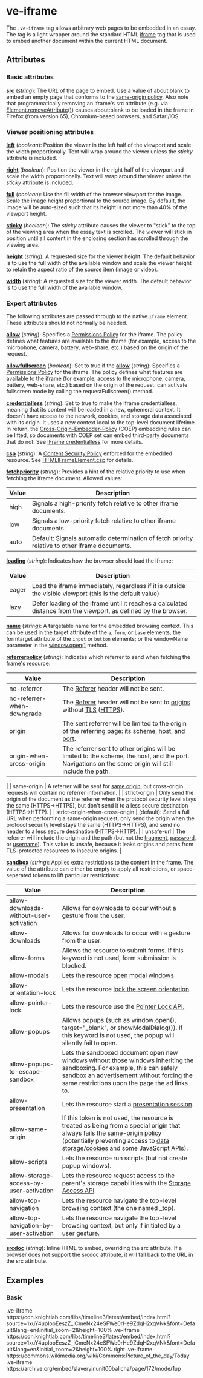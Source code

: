 # ve-iframe

<style> 
    .markdown-section h3 ~ p > strong > a { color: crimson; font-size: 110%; text-decoration: none; }
    .markdown-section table { 
        margin-left:3rem; 
        width: calc(100% - 6rem); 
        border:1px solid #555;
    }
    .markdown-section td, .markdown-section th {
        border:1px solid #555;
        padding: 8px;
        line-height: 1.2;
    }
    .markdown-section th {
        background-color:#E2F0F7;
        font-weight:bold !important;
        text-align:center !important;
    }
</style>

The `.ve-iframe` tag allows arbitrary web pages to be embedded in an essay.  The tag is a light wrapper around the standard HTML [iframe](https://developer.mozilla.org/en-US/docs/Web/HTML/Element/iframe) tag that is used to embed another document within the current HTML document.

## Attributes

### Basic attributes

**[src](#basic)** (_string_):  The URL of the page to embed. Use a value of about:blank to embed an empty page that conforms to the [same-origin policy](https://developer.mozilla.org/en-US/docs/Web/Security/Same-origin_policy#inherited_origins). Also note that programmatically removing an iframe's src attribute (e.g. via [Element.removeAttribute()](https://developer.mozilla.org/en-US/docs/Web/API/Element/removeAttribute)) causes about:blank to be loaded in the frame in Firefox (from version 65), Chromium-based browsers, and Safari/iOS.

### Viewer positioning attributes

**[left](/styling/viewer-positioning)** (_boolean_):  Position the viewer in the left half of the viewport and scale the width proportionally.  Text will wrap around the viewer unless the _sticky_ attribute is included.

**[right](/styling/viewer-positioning)** (_boolean_):  Position the viewer in the right half of the viewport and scale the width proportionally. Text will wrap around the viewer unless the _sticky_ attribute is included.

**[full](/styling/viewer-positioning)** (_boolean_):  Use the fill width of the browser viewport for the image.  Scale the image height proportional to the source image.  By default, the image will be auto-sized such that its height is not more than 40% of the viewport height.

**[sticky](/styling/viewer-positioning)** (_boolean_):  The _sticky_ attribute causes the viewer to "stick" to the top of the viewing area when the essay text is scrolled.  The viewer will stick in position until all content in the enclosing section has scrolled through the viewing area.

**[height](/styling/viewer-positioning)** (_string_):  A requested size for the  viewer height.  The default behavior is to use the full width of the available window and scale the viewer height to retain the aspect ratio of the source item (image or video).

**[width](/styling/viewer-positioning)** (_string_):  A requested size for the  viewer width.  The default behavior is to use the full width of the available window.

### Expert attributes

The following attributes are passed through to the native `iframe` element.  These attributes should not normally be needed.

**[allow](#expert)** (_string_):  Specifies a [Permissions Policy](https://developer.mozilla.org/en-US/docs/Web/HTTP/Permissions_Policy) for the iframe. The policy defines what features are available to the iframe (for example, access to the microphone, camera, battery, web-share, etc.) based on the origin of the request.

**[allowfullscreen](#expert)** (_boolean_):  Set to true if the **[allow](#expert)** (_string_):  Specifies a [Permissions Policy](https://developer.mozilla.org/en-US/docs/Web/HTTP/Permissions_Policy) for the iframe. The policy defines what features are available to the iframe (for example, access to the microphone, camera, battery, web-share, etc.) based on the origin of the request.
 can activate fullscreen mode by calling the requestFullscreen() method.

**[credentialless](#expert)** (_string_):  Set to true to make the iframe credentialless, meaning that its content will be loaded in a new, ephemeral context. It doesn't have access to the network, cookies, and storage data associated with its origin. It uses a new context local to the top-level document lifetime. In return, the [Cross-Origin-Embedder-Policy](https://developer.mozilla.org/en-US/docs/Web/HTTP/Headers/Cross-Origin-Embedder-Policy) (COEP) embedding rules can be lifted, so documents with COEP set can embed third-party documents that do not. See [IFrame credentialless](https://developer.mozilla.org/en-US/docs/Web/Security/IFrame_credentialless) for more details.

**[csp](#expert)** (_string_):  A [Content Security Policy](https://developer.mozilla.org/en-US/docs/Web/HTTP/CSP) enforced for the embedded resource. See [HTMLIFrameElement.csp](https://developer.mozilla.org/en-US/docs/Web/API/HTMLIFrameElement/csp) for details.

**[fetchpriority](#expert)** (_string_):  Provides a hint of the relative priority to use when fetching the iframe document. Allowed values:

| Value | Description |
| -------- | ---------------------------------------- |
| high | Signals a high-priority fetch relative to other iframe documents. |
| low  | Signals a low-priority fetch relative to other iframe documents. |
| auto | Default: Signals automatic determination of fetch priority relative to other iframe documents. |

**[loading](#expert)** (_string_):  Indicates how the browser should load the iframe:

| Value | Description |
| -------- | ---------------------------------------- |
| eager | Load the iframe immediately, regardless if it is outside the visible viewport (this is the default value) |
| lazy  | Defer loading of the iframe until it reaches a calculated distance from the viewport, as defined by the browser. |

**[name](#expert)** (_string_):  A targetable name for the embedded browsing context. This can be used in the target attribute of the `a`, `form`, or `base` elements; the formtarget attribute of the `input` or `button` elements; or the windowName parameter in the [window.open()](https://developer.mozilla.org/en-US/docs/Web/API/Window/open) method.

**[referrerpolicy](#expert)** (_string_):  Indicates which referrer to send when fetching the frame's resource:

| Value | Description |
| -------- | ---------------------------------------- |
| no-referrer                     | The [Referer](https://developer.mozilla.org/en-US/docs/Web/HTTP/Headers/Referer) header will not be sent. |
| no-referrer-when-downgrade      | The [Referer](https://developer.mozilla.org/en-US/docs/Web/HTTP/Headers/Referer) header will not be sent to [origins](https://developer.mozilla.org/en-US/docs/Glossary/Origin) without [TLS](https://developer.mozilla.org/en-US/docs/Glossary/TLS) ([HTTPS](https://developer.mozilla.org/en-US/docs/Glossary/HTTPS)). |
| origin                          | The sent referrer will be limited to the origin of the referring page: its [scheme](https://developer.mozilla.org/en-US/docs/Learn/Common_questions/What_is_a_URL), [host](https://developer.mozilla.org/en-US/docs/Glossary/Host), and [port](https://developer.mozilla.org/en-US/docs/Glossary/Port). |
| origin-when-cross-origin        | The referrer sent to other origins will be limited to the scheme, the host, and the port. Navigations on the same origin will still include the path.
 |
| same-origin                     | A referrer will be sent for [same origin](https://developer.mozilla.org/en-US/docs/Glossary/Same-origin_policy), but cross-origin requests will contain no referrer information. |
| strict-origin                   | Only send the origin of the document as the referrer when the protocol security level stays the same (HTTPS→HTTPS), but don't send it to a less secure destination (HTTPS→HTTP). |
| strict-origin-when-cross-origin | (default): Send a full URL when performing a same-origin request, only send the origin when the protocol security level stays the same (HTTPS→HTTPS), and send no header to a less secure destination (HTTPS→HTTP). |
| unsafe-url                      | The referrer will include the origin and the path (but not the [fragment](https://developer.mozilla.org/en-US/docs/Web/API/HTMLAnchorElement/hash), [password](https://developer.mozilla.org/en-US/docs/Web/API/HTMLAnchorElement/password), or [username](https://developer.mozilla.org/en-US/docs/Web/API/HTMLAnchorElement/username)). This value is unsafe, because it leaks origins and paths from TLS-protected resources to insecure origins. |

**[sandbox](#expert)** (_string_):  Applies extra restrictions to the content in the frame. The value of the attribute can either be empty to apply all restrictions, or space-separated tokens to lift particular restrictions:

| Value | Description |
| -------- | ---------------------------------------- |
| allow-downloads-without-user-activation | Allows for downloads to occur without a gesture from the user. |
| allow-downloads | Allows for downloads to occur with a gesture from the user. |
| allow-forms | Allows the resource to submit forms. If this keyword is not used, form submission is blocked. |
| allow-modals | Lets the resource [open modal windows](https://html.spec.whatwg.org/multipage/browsers.html#sandboxed-modals-flag) |
| allow-orientation-lock | Lets the resource [lock the screen orientation](https://developer.mozilla.org/en-US/docs/Web/API/Screen/lockOrientation). |
| allow-pointer-lock | Lets the resource use the [Pointer Lock API.](https://developer.mozilla.org/en-US/docs/Web/API/Pointer_Lock_API) |
| allow-popups | Allows popups (such as window.open(), target="_blank", or showModalDialog()). If this keyword is not used, the popup will silently fail to open. |
| allow-popups-to-escape-sandbox | Lets the sandboxed document open new windows without those windows inheriting the sandboxing. For example, this can safely sandbox an advertisement without forcing the same restrictions upon the page the ad links to. |
| allow-presentation | Lets the resource start a [presentation session](https://developer.mozilla.org/en-US/docs/Web/API/PresentationRequest). |
| allow-same-origin | If this token is not used, the resource is treated as being from a special origin that always fails the [same-origin policy](https://developer.mozilla.org/en-US/docs/Glossary/Same-origin_policy) (potentially preventing access to [data storage/cookies](https://developer.mozilla.org/en-US/docs/Web/Security/Same-origin_policy#cross-origin_data_storage_access) and some JavaScript APIs). |
| allow-scripts | Lets the resource run scripts (but not create popup windows). |
| allow-storage-access-by-user-activation | Lets the resource request access to the parent's storage capabilities with the [Storage Access API](https://developer.mozilla.org/en-US/docs/Web/API/Storage_Access_API). |
| allow-top-navigation | Lets the resource navigate the top-level browsing context (the one named _top). |
| allow-top-navigation-by-user-activation | Lets the resource navigate the top-level browsing context, but only if initiated by a user gesture. |

**[srcdoc](#expert)** (_string_):  Inline HTML to embed, overriding the src attribute. If a browser does not support the srcdoc attribute, it will fall back to the URL in the src attribute.

## Examples

### Basic

<ve-snippet collapsible label="Embedding a KnightLab Timeline">
.ve-iframe https://cdn.knightlab.com/libs/timeline3/latest/embed/index.html?source=1xuY4upIooEeszZ_lCmeNx24eSFWe0rHe9ZdqH2xqVNk&font=Default&lang=en&initial_zoom=2&height=100%
</ve-snippet>

<ve-snippet collapsible label="Embedding a KnightLab Timeline with right positioning">
.ve-iframe https://cdn.knightlab.com/libs/timeline3/latest/embed/index.html?source=1xuY4upIooEeszZ_lCmeNx24eSFWe0rHe9ZdqH2xqVNk&font=Default&lang=en&initial_zoom=2&height=100% right
</ve-snippet>

<ve-snippet collapsible label="Wikimedia Commons picture of the day">
.ve-iframe https://commons.wikimedia.org/wiki/Commons:Picture_of_the_day/Today
</ve-snippet>

<ve-snippet collapsible label="Embedding a Book from Internet Archive">
.ve-iframe https://archive.org/embed/slaveryinunit00ballcha/page/172/mode/1up
</ve-snippet>
